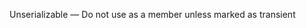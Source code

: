 <span class="label yellow">Unserializable &mdash; Do not use as a member unless marked as transient</span>
